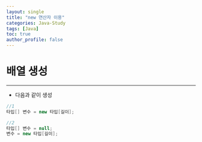 ```yaml
---
layout: single
title: "new 연산자 이용" 
categories: Java-Study
tags: [Java]
toc: true
author_profile: false
---
```

# 배열 생성
---
- 다음과 같이 생성
```java
//1
타입[] 변수 = new 타입[길이];

//2
타입[] 변수 = null;
변수 = new 타입[길이];
```
